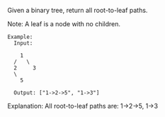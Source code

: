 Given a binary tree, return all root-to-leaf paths.

Note: A leaf is a node with no children.

```
Example:
  Input:

    1
  /   \
  2     3
  \
    5

  Output: ["1->2->5", "1->3"]
```

Explanation: All root-to-leaf paths are: 1->2->5, 1->3
